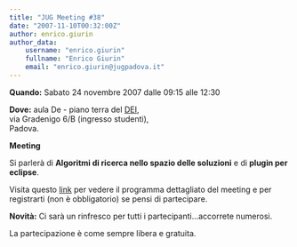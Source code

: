 ```yaml
---
title: "JUG Meeting #38"
date: "2007-11-10T00:32:00Z"
author: enrico.giurin
author_data:
    username: "enrico.giurin"
    fullname: "Enrico Giurin"
    email: "enrico.giurin@jugpadova.it"
---
```


**Quando:** Sabato 24 novembre 2007 dalle 09:15 alle 12:30

**Dove:** aula De - piano terra del [DEI](http://www.dei.unipd.it),\
via Gradenigo 6/B (ingresso studenti),\
Padova.

**Meeting**

Si parlerà di **Algoritmi di ricerca nello spazio delle soluzioni** e di
**plugin per eclipse**.

Visita questo
<a href="http://www.jugevents.org/jugevents/event/show.html?id=388">link</a>
per vedere il programma dettagliato del meeting e per registrarti (non è
obbligatorio) se pensi di partecipare.

**Novità:** Ci sarà un rinfresco per tutti i partecipanti...accorrete
numerosi.

La partecipazione è come sempre libera e gratuita.
